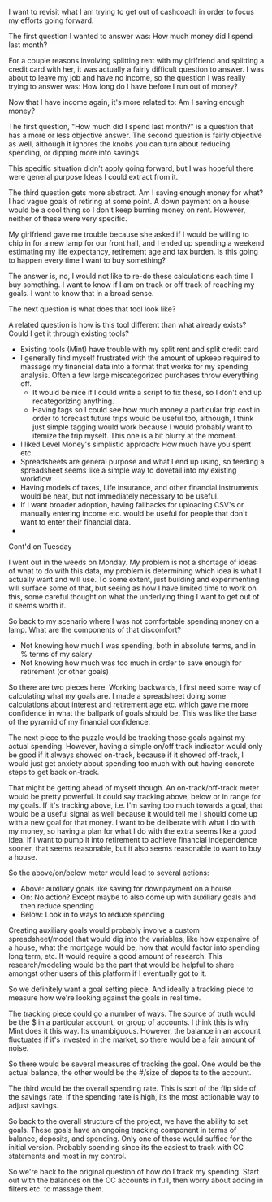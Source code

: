 
I want to revisit what I am trying to get out of cashcoach in order to focus my efforts going forward.

The first question I wanted to answer was: How much money did I spend last month?

For a couple reasons involving splitting rent with my girlfriend and splitting a credit card with her, it was actually a fairly difficult question to answer.  I was about to leave my job and have no income, so the question I was really trying to answer was: How long do I have before I run out of money?

Now that I have income again, it's more related to: Am I saving enough money?

The first question, "How much did I spend last month?" is a question that has a more or less objective answer.  The second question is fairly objective as well, although it ignores the knobs you can turn about reducing spending, or dipping more into savings.

This specific situation didn't apply going forward, but I was hopeful there were general purpose Ideas I could extract from it.

The third question gets more abstract.  Am I saving enough money for what?  I had vague goals of retiring at some point.  A down payment on a house would be a cool thing so I don't keep burning money on rent.  However, neither of these were very specific.

My girlfriend gave me trouble because she asked if I would be willing to chip in for a new lamp for our front hall, and I ended up spending a weekend estimating my life expectancy, retirement age and tax burden.  Is this going to happen every time I want to buy something?

The answer is, no, I would not like to re-do these calculations each time I buy something.  I want to know if I am on track or off track of reaching my goals.  I want to know that in a broad sense.

The next question is what does that tool look like?  

A related question is how is this tool different than what already exists? Could I get it through existing tools?

- Existing tools (Mint) have trouble with my split rent and split credit card
- I generally find myself frustrated with the amount of upkeep required to massage my financial data into a format that works for my spending analysis.  Often a few large miscategorized purchases throw everything off.
  * It would be nice if I could write a script to fix these, so I don't end up recategorizing anything.
  * Having tags so I could see how much money a particular trip cost in order to forecast future trips would be useful too, although, I think just simple tagging would work because I would probably want to itemize the trip myself.  This one is a bit blurry at the moment.
- I liked Level Money's simplistic approach: How much have you spent etc.
- Spreadsheets are general purpose and what I end up using, so feeding a spreadsheet seems like a simple way to dovetail into my existing workflow
- Having models of taxes, Life insurance, and other financial instruments would be neat, but not immediately necessary to be useful.
- If I want broader adoption, having fallbacks for uploading CSV's or manually entering income etc. would be useful for people that don't want to enter their financial data.
-

Cont'd on Tuesday

I went out in the weeds on Monday.  My problem is not a shortage of ideas of what to do with this data, my problem is determining which idea is what I actually want and will use.  To some extent, just building and experimenting will surface some of that, but seeing as how I have limited time to work on this, some careful thought on what the underlying thing I want to get out of it seems worth it.

So back to my scenario where I was not comfortable spending money on a lamp.  What are the components of that discomfort?

- Not knowing how much I was spending, both in absolute terms, and in % terms of my salary
- Not knowing how much was too much in order to save enough for retirement (or other goals)

So there are two pieces here.  Working backwards, I first need some way of calculating what my goals are.  I made a spreadsheet doing some calculations about interest and retirement age etc. which gave me more confidence in what the ballpark of goals should be.  This was like the base of the pyramid of my financial confidence.

The next piece to the puzzle would be tracking those goals against my actual spending.  However, having a simple on/off track indicator would only be good if it always showed on-track, because if it showed off-track, I would just get anxiety about spending too much with out having concrete steps to get back on-track.

That might be getting ahead of myself though.  An on-track/off-track meter would be pretty powerful.  It could say tracking above, below or in range for my goals.  If it's tracking above, i.e. I'm saving too much towards a goal, that would be a useful signal as well because it would tell me I should come up with a new goal for that money.  I want to be deliberate with what I do with my money, so having a plan for what I do with the extra seems like a good idea.  If I want to pump it into retirement to achieve financial independence sooner, that seems reasonable, but it also seems reasonable to want to buy a house.

So the above/on/below meter would lead to several actions:

- Above: auxiliary goals like saving for downpayment on a house
- On: No action? Except maybe to also come up with auxiliary goals and then reduce spending
- Below: Look in to ways to reduce spending

Creating auxiliary goals would probably involve a custom spreadsheet/model that would dig into the variables, like how expensive of a house, what the mortgage would be, how that would factor into spending long term, etc.  It would require a good amount of research.  This research/modeling would be the part that would be helpful to share amongst other users of this platform if I eventually got to it.

So we definitely want a goal setting piece.  And ideally a tracking piece to measure how we're looking against the goals in real time.

The tracking piece could go a number of ways.  The source of truth would be the $ in a particular account, or group of accounts.  I think this is why Mint does it this way.  Its unambiguous.  However, the balance in an account fluctuates if it's invested in the market, so there would be a fair amount of noise.

So there would be several measures of tracking the goal.  One would be the actual balance, the other would be the #/size of deposits to the account.

The third would be the overall spending rate.  This is sort of the flip side of the savings rate.  If the spending rate is high, its the most actionable way to adjust savings.


So back to the overall structure of the project, we have the ability to set goals.  These goals have an ongoing tracking component in terms of balance, deposits, and spending.  Only one of those would suffice for the initial version.  Probably spending since its the easiest to track with CC statements and most in my control.

So we're back to the original question of how do I track my spending.  Start out with the balances on the CC accounts in full, then worry about adding in filters etc. to massage them.
